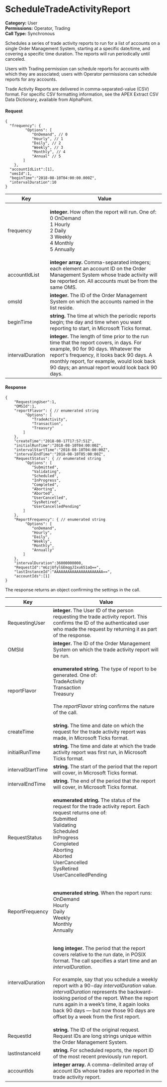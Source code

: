 # ScheduleTradeActivityReport

**Category:** User\
**Permissions:** Operator, Trading\
**Call Type:** Synchronous

Schedules a series of trade activity reports to run for a list of accounts on a single Order Management System, starting at a specific date/time, and covering a specific time duration. The reports will run periodically until canceled.

Users with Trading permission can schedule reports for accounts with which they are associated; users with Operator permissions can schedule reports for any accounts.

Trade Activity Reports are delivered in comma-separated-value (CSV) format. For specific CSV formatting information, see the APEX Extract CSV Data Dictionary, available from AlphaPoint.

#### Request <a href="#request" id="request"></a>

```
{
  "frequency": {
         "Options": [
            "OnDemand", // 0 
            "Hourly", // 1
            "Daily", // 2
            "Weekly", // 3
            "Monthly", // 4
            "Annual" // 5
        ] 
    },
  "accountIdList":[1],
  "omsId":1,
  "beginTime":"2018-08-10T04:00:00.000Z",
  "intervalDuration":10
}
```

| Key              | Value                                                                                                                                                                                                                                                                         |
| ---------------- | ----------------------------------------------------------------------------------------------------------------------------------------------------------------------------------------------------------------------------------------------------------------------------- |
| frequency        | <p><strong>integer.</strong> How often the report will run. One of:<br>0 OnDemand<br>1 Hourly<br>2 Daily<br>3 Weekly<br>4 Monthly<br>5 Annually</p>                                                                                                                           |
| accountIdList    | **integer array.** Comma-separated integers; each element an account ID on the Order Management System whose trade activity will be reported on. All accounts must be from the same OMS.                                                                                      |
| omsId            | **integer.** The ID of the Order Management System on which the accounts named in the list reside.                                                                                                                                                                            |
| beginTime        | **string.** The time at which the periodic reports begin; the day and time when you want reporting to start, in Microsoft Ticks format.                                                                                                                                       |
| intervalDuration | **integer.** The length of time prior to the run time that the report covers, in days. For example, 90 for 90 days. Whatever the report's frequency, it looks back 90 days. A monthly report, for example, would look back 90 days; an annual report would look back 90 days. |

#### Response <a href="#response" id="response"></a>

```
{
    "RequestingUser":1,
    "OMSId":1,
    "reportFlavor": { // enumerated string
         "Options": [
            "TradeActivity",
            "Transaction",
            "Treasury"
        ] 
    },
    "createTime":"2018-08-17T17:57:51Z",
    "initialRunTime":"2018-08-10T04:00:00Z",
    "intervalStartTime":"2018-08-10T04:00:00Z",
    "intervalEndTime":"2018-08-10T05:00:00Z",
    "RequestStatus": { // enumerated string
         "Options": [
            "Submitted",
            "Validating",
            "Scheduled",
            "InProgress",
            "Completed",
            "Aborting",
            "Aborted",
            "UserCancelled",
            "SysRetired",
            "UserCancelledPending"
        ] 
    },
    "ReportFrequency": { // enumerated string
         "Options": [
            "onDemand",
            "Hourly",
            "Daily",
            "Weekly",
            "Monthly",
            "Annually"
        ] 
    },
    "intervalDuration":36000000000,
    "RequestId":"mGzjUfylGEmqgJIxu651aQ==",
    "lastInstanceId":"AAAAAAAAAAAAAAAAAAAAAA==",
    "accountIds":[1]
}

```

The response returns an object confirming the settings in the call.

| Key               | Value                                                                                                                                                                                                                                                                                                                                                                                                                                                                                                                      |
| ----------------- | -------------------------------------------------------------------------------------------------------------------------------------------------------------------------------------------------------------------------------------------------------------------------------------------------------------------------------------------------------------------------------------------------------------------------------------------------------------------------------------------------------------------------- |
| RequestingUser    | **integer.** The User ID of the person requesting the trade activity report. This confirms the ID of the authenticated user who made the request by returning it as part of the response.                                                                                                                                                                                                                                                                                                                                  |
| OMSId             | **integer.** The ID of the Order Management System on which the trade activity report will be run.                                                                                                                                                                                                                                                                                                                                                                                                                         |
| reportFlavor      | <p><strong>enumerated string.</strong> The type of report to be generated. One of:<br>TradeActivity<br>Transaction<br>Treasury<br><br>The <em>reportFlavor</em> string confirms the nature of the call.</p>                                                                                                                                                                                                                                                                                                                |
| createTime        | **string.** The time and date on which the request for the trade activity report was made, in Microsoft Ticks format.                                                                                                                                                                                                                                                                                                                                                                                                      |
| initialRunTime    | **string.** The time and date at which the trade activity report was first run, in Microsoft Ticks format.                                                                                                                                                                                                                                                                                                                                                                                                                 |
| intervalStartTime | **string.** The start of the period that the report will cover, in Microsoft Ticks format.                                                                                                                                                                                                                                                                                                                                                                                                                                 |
| intervalEndTime   | **string.** The end of the period that the report will cover, in Microsoft Ticks format.                                                                                                                                                                                                                                                                                                                                                                                                                                   |
| RequestStatus     | <p><strong>enumerated string.</strong> The status of the request for the trade activity report. Each request returns one of:<br>Submitted<br>Validating<br>Scheduled<br>InProgress<br>Completed<br>Aborting<br>Aborted<br>UserCancelled<br>SysRetired<br>UserCancelledPending</p>                                                                                                                                                                                                                                          |
| ReportFrequency   | <p><strong>enumerated string.</strong> When the report runs:<br>OnDemand<br>Hourly<br>Daily<br>Weekly<br>Monthly<br>Annually</p>                                                                                                                                                                                                                                                                                                                                                                                           |
| intervalDuration  | <p><strong>long integer.</strong> The period that the report covers relative to the run date, in POSIX format. The call specifies a start time and an <em>intervalDuration</em>.<br><br>For example, say that you schedule a weekly report with a 90-day <em>intervalDuration</em> value. <em>intervalDuration</em> represents the backward-looking period of the report. When the report runs again in a week’s time, it again looks back 90 days — but now those 90 days are offset by a week from the first report.</p> |
| RequestId         | **string.** The ID of the original request. Request IDs are long strings unique within the Order Management System.                                                                                                                                                                                                                                                                                                                                                                                                        |
| lastInstanceId    | **string.** For scheduled reports, the report ID of the most recent previously run report.                                                                                                                                                                                                                                                                                                                                                                                                                                 |
| accountIds        | **integer array.** A comma-delimited array of account IDs whose trades are reported in the trade activity report.                                                                                                                                                                                                                                                                                                                                                                                                          |

